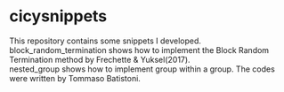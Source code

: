 # cicysnippets

This repository contains some snippets I developed.
<br>
block_random_termination shows how to implement the Block Random Termination method by Frechette & Yuksel(2017).
<br>
nested_group shows how to implement group within a group. The codes were written by Tommaso Batistoni.
